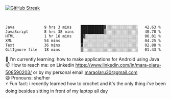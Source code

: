 

 <!--<img align="center" src="https://github-readme-stats.vercel.app/api?username=MaraxD&theme=github_dark&show_icons=true&count_private=true"/>-->
[![GitHub Streak](http://github-readme-streak-stats.herokuapp.com?user=MaraxD&theme=tokyonight_duo&align=center)](https://git.io/streak-stats)
 
 
 <br/>

<!--START_SECTION:waka-->

```text
Java             9 hrs 3 mins    ██████████▓░░░░░░░░░░░░░░   42.63 %
JavaScript       8 hrs 38 mins   ██████████▒░░░░░░░░░░░░░░   40.70 %
HTML             1 hr 16 mins    █▓░░░░░░░░░░░░░░░░░░░░░░░   06.01 %
XML              54 mins         █░░░░░░░░░░░░░░░░░░░░░░░░   04.25 %
Text             36 mins         ▓░░░░░░░░░░░░░░░░░░░░░░░░   02.88 %
GitIgnore file   18 mins         ▒░░░░░░░░░░░░░░░░░░░░░░░░   01.43 %
```

<!--END_SECTION:waka-->
<!--[![willianrod's wakatime stats](https://github-readme-stats.vercel.app/api/wakatime?username=MaraxD)](https://github.com/anuraghazra/github-readme-stats)-->

🌱 I’m currently learning: how to make applications for Android using Java<br/>
📫 How to reach me: on Linkedin https://www.linkedin.com/in/mara-olaru-508590203/ or by my personal email maraolaru30@gmail.com <br/>
😄 Pronouns: she/her <br/>
⚡ Fun fact: i recently learned how to crochet and it's the only thing i've been doing besides sitting in front of my laptop all day <br/>
 
